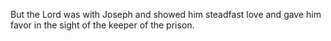 But the Lord was with Joseph and showed him steadfast love and gave him favor in the sight of the keeper of the prison.

